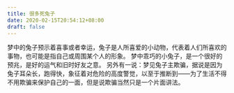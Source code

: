 ```yaml
---
title: 很多死兔子
date: 2020-02-15T20:54:12+08:00
draft: false
---
```


梦中的兔子预示着喜事或者幸运，兔子是人所喜爱的小动物，代表着人们所喜欢的事物，也可能是指自己或周围某个人的形象。
梦中乖巧的小兔子，是一个很好的预兆，是好的运气和旧时好友之意。
另外有一说：梦见兔子主欺骗，据说是因为兔子耳朵长，跑得快，象征着对危险的高度警觉，以至于推断到——为了生活不得不用欺骗来保护自己的一面，但是说欺骗当然只是一个片面讲法。
